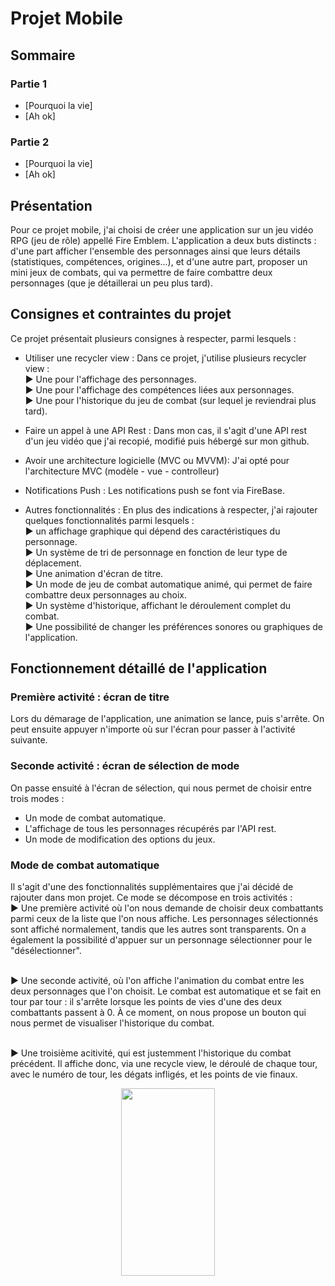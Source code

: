Projet Mobile
========

## Sommaire
### Partie 1 
* [Pourquoi la vie]
* [Ah ok]
### Partie 2
* [Pourquoi la vie]
* [Ah ok]

## Présentation
Pour ce projet mobile, j'ai choisi de créer une application sur un jeu vidéo RPG (jeu de rôle) appellé Fire Emblem. L'application a deux buts distincts : d'une part afficher l'ensemble des personnages ainsi que leurs détails (statistiques, compétences, origines...), et d'une autre part, proposer un mini jeux de combats, qui va permettre de faire combattre deux personnages (que je détaillerai un peu plus tard).


## Consignes et contraintes du projet
Ce projet présentait plusieurs consignes à respecter, parmi lesquels : 

* Utiliser une recycler view : 
Dans ce projet, j'utilise plusieurs recycler view : 
<br> ► Une pour l'affichage des personnages.
<br> ► Une pour l'affichage des compétences liées aux personnages.
<br> ► Une pour l'historique du jeu de combat (sur lequel je reviendrai plus tard).

* Faire un appel à une API Rest :
Dans mon cas, il s'agit d'une API rest d'un jeu vidéo que j'ai recopié, modifié puis hébergé sur mon github.

* Avoir une architecture logicielle (MVC ou MVVM):
J'ai opté pour l'architecture MVC (modèle - vue - controlleur)

* Notifications Push :
Les notifications push se font via FireBase. 

* Autres fonctionnalités : 
En plus des indications à respecter, j'ai rajouter quelques fonctionnalités parmi lesquels :
<br> ► un affichage graphique qui dépend des caractéristiques du personnage.
<br> ► Un système de tri de personnage en fonction de leur type de déplacement.
<br> ► Une animation d'écran de titre.
<br> ► Un mode de jeu de combat automatique animé, qui permet de faire combattre deux personnages au choix.
<br> ► Un système d'historique, affichant le déroulement complet du combat.
<br> ► Une possibilité de changer les préférences sonores ou graphiques de l'application.

## Fonctionnement détaillé de l'application

### Première activité : écran de titre 
Lors du démarage de l'application, une animation se lance, puis s'arrête. On peut ensuite appuyer n'importe où sur l'écran pour passer à l'activité suivante.

### Seconde activité : écran de sélection de mode
On passe ensuité à l'écran de sélection, qui nous permet de choisir entre trois modes :
- Un mode de combat automatique.
- L'affichage de tous les personnages récupérés par l'API rest.
- Un mode de modification des options du jeux.

### Mode de combat automatique
Il s'agit d'une des fonctionnalités supplémentaires que j'ai décidé de rajouter dans mon projet. Ce mode se décompose en trois activités :
<br> ► Une première activité où l'on nous demande de choisir deux combattants parmi ceux de la liste que l'on nous affiche. Les personnages sélectionnés sont affiché normalement, tandis que les autres sont transparents. On a également la possibilité d'appuer sur un personnage sélectionner pour le "désélectionner".

<br> ► Une seconde activité, où l'on affiche l'animation du combat entre les deux personnages que l'on choisit. Le combat est automatique et se fait en tour par tour : il s'arrête lorsque les points de vies d'une des deux combattants passent à 0. À ce moment, on nous propose un bouton qui nous permet de visualiser l'historique du combat.

<br> ► Une troisième acitivité, qui est justemment l'historique du combat précédent. Il affiche donc, via une recycle view, le déroulé de chaque tour, avec le numéro de tour, les dégats infligés, et les points de vie finaux.



<p align="center">
  <img width="150" height="300" src="https://image.noelshack.com/fichiers/2019/12/6/1553363970-capture.png">
</p>
